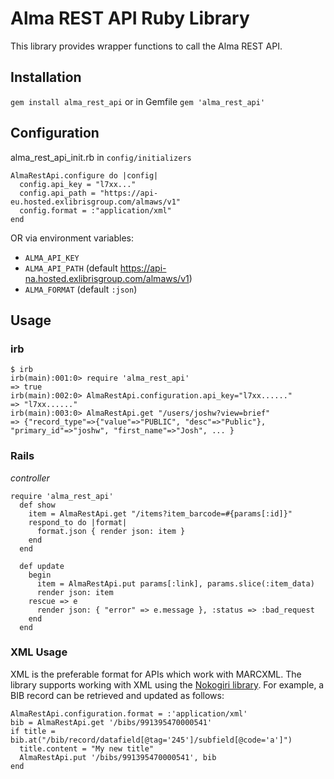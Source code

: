 # Alma REST API Ruby Library

This library provides wrapper functions to call the Alma REST API.

## Installation
`gem install alma_rest_api`
or in Gemfile
`gem 'alma_rest_api'`

## Configuration
alma_rest_api_init.rb in `config/initializers`
```
AlmaRestApi.configure do |config|
  config.api_key = "l7xx..."
  config.api_path = "https://api-eu.hosted.exlibrisgroup.com/almaws/v1"
  config.format = :"application/xml"
end
```

OR via environment variables:
* `ALMA_API_KEY`  
* `ALMA_API_PATH` (default https://api-na.hosted.exlibrisgroup.com/almaws/v1)
* `ALMA_FORMAT` (default `:json`)

## Usage

### irb

```
$ irb
irb(main):001:0> require 'alma_rest_api'
=> true
irb(main):002:0> AlmaRestApi.configuration.api_key="l7xx......"
=> "l7xx......"
irb(main):003:0> AlmaRestApi.get "/users/joshw?view=brief"
=> {"record_type"=>{"value"=>"PUBLIC", "desc"=>"Public"}, "primary_id"=>"joshw", "first_name"=>"Josh", ... }
```

### Rails

*controller*
```
require 'alma_rest_api'
  def show
    item = AlmaRestApi.get "/items?item_barcode=#{params[:id]}"
    respond_to do |format|
      format.json { render json: item }
    end
  end

  def update
    begin
      item = AlmaRestApi.put params[:link], params.slice(:item_data)
      render json: item
    rescue => e
      render json: { "error" => e.message }, :status => :bad_request
    end
  end  
```

### XML Usage
XML is the preferable format for APIs which work with MARCXML. The library supports working with XML using the [Nokogiri library](https://nokogiri.org). For example, a BIB record can be retrieved and updated as follows:
```
AlmaRestApi.configuration.format = :'application/xml'
bib = AlmaRestApi.get '/bibs/991395470000541'
if title = bib.at("/bib/record/datafield[@tag='245']/subfield[@code='a']")
  title.content = "My new title"
  AlmaRestApi.put '/bibs/991395470000541', bib
end
```
